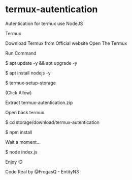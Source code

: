 # termux-autentication
Autentication for termux use NodeJS

Termux

Download Termux from Official website
Open The Termux

Run Command

$ apt update -y && apt upgrade -y

$ apt install nodejs -y

$ termux-setup-storage 

(Click Allow)

Extract termux-autentication.zip

Open back termux

$ cd storage/download/termux-autentication

$ npm install

Wait a moment...

$ node index.js

Enjoy :D

Code Real by @FrogasQ - EntityN3
